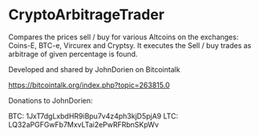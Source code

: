 CryptoArbitrageTrader
=====================

Compares the prices sell / buy for various Altcoins on the exchanges: Coins-E, BTC-e, Vircurex and Cryptsy. It executes the Sell / buy trades as arbitrage of given percentage is found.

Developed and shared by JohnDorien on Bitcointalk

https://bitcointalk.org/index.php?topic=263815.0

Donations to JohnDorien:

BTC: 1JxT7dgLxbdHR9iBpu7v4z4ph3kjD5pjA9
LTC: LQ32aPGFGwFb7MxvLTai2ePwRFRbnSKpWv